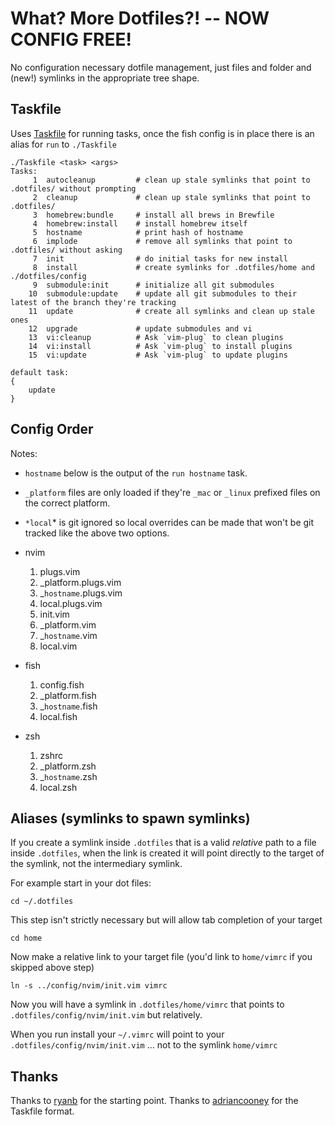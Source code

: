 # What? More Dotfiles?! -- NOW CONFIG FREE!

No configuration necessary dotfile management, just files and folder and
(new!) symlinks in the appropriate tree shape.

## Taskfile

Uses [Taskfile](https://github.com/adriancooney/Taskfile) for running tasks, once the fish config is in place there is an alias for `run` to `./Taskfile`

    ./Taskfile <task> <args>
    Tasks:
         1	autocleanup         # clean up stale symlinks that point to .dotfiles/ without prompting
         2	cleanup             # clean up stale symlinks that point to .dotfiles/
         3	homebrew:bundle     # install all brews in Brewfile
         4	homebrew:install    # install homebrew itself
         5	hostname            # print hash of hostname
         6	implode             # remove all symlinks that point to .dotfiles/ without asking
         7	init                # do initial tasks for new install
         8	install             # create symlinks for .dotfiles/home and ./dotfiles/config
         9	submodule:init      # initialize all git submodules
        10	submodule:update    # update all git submodules to their latest of the branch they're tracking
        11	update              # create all symlinks and clean up stale ones
        12	upgrade             # update submodules and vi
        13	vi:cleanup          # Ask `vim-plug` to clean plugins
        14	vi:install          # Ask `vim-plug` to install plugins
        15	vi:update           # Ask `vim-plug` to update plugins

    default task:
    {
        update
    }

## Config Order

Notes:
*  `hostname` below is the output of the `run hostname` task.
* `_platform` files are only loaded if they're `_mac` or `_linux` prefixed files on the correct platform.
* `*local`* is git ignored so local overrides can be made that won't be git tracked like the above two options.

* nvim
    1. plugs.vim
    1. _platform.plugs.vim
    1. _`hostname`.plugs.vim
    1. local.plugs.vim
    1. init.vim
    1. _platform.vim
    1. _`hostname`.vim
    1. local.vim
* fish
    1. config.fish
    1. _platform.fish
    1. _`hostname`.fish
    1. local.fish
* zsh
    1. zshrc
    1. _platform.zsh
    1. _`hostname`.zsh
    1. local.zsh

## Aliases (symlinks to spawn symlinks)

If you create a symlink inside `.dotfiles` that is a valid _relative_ path
to a file inside `.dotfiles`, when the link is created it will point
directly to the target of the symlink, not the intermediary symlink.

For example start in your dot files:

    cd ~/.dotfiles

This step isn't strictly necessary but will allow tab completion of your
target

    cd home

Now make a relative link to your target file (you'd link to `home/vimrc` if
you skipped above step)

    ln -s ../config/nvim/init.vim vimrc

Now you will have a symlink in `.dotfiles/home/vimrc` that points to
`.dotfiles/config/nvim/init.vim` but relatively.

When you run install your `~/.vimrc` will point to your
`.dotfiles/config/nvim/init.vim` ... not to the symlink `home/vimrc`

## Thanks

Thanks to [ryanb](https://github.com/ryanb/dotfiles) for the starting point.
Thanks to [adriancooney](https://github.com/adriancooney/Taskfile) for the Taskfile format.
